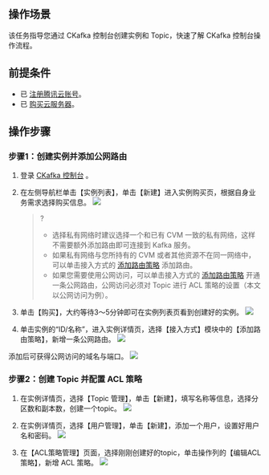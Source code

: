 ## 操作场景


该任务指导您通过 CKafka 控制台创建实例和 Topic，快速了解 CKafka 控制台操作流程。

## 前提条件

- 已 [注册腾讯云账号](https://cloud.tencent.com/document/product/378/17985)。
- 已 [购买云服务器](https://buy.cloud.tencent.com/cvm)。

## 操作步骤

### 步骤1：创建实例并添加公网路由

1. 登录 [CKafka 控制台](https://console.cloud.tencent.com/ckafka) 。
2. 在左侧导航栏单击【实例列表】，单击【新建】进入实例购买页，根据自身业务需求选择购买信息。
	 ![](https://main.qcloudimg.com/raw/93a9a8d1948b5ed103fe79a26b67be2a.png)

   >?
   >- 选择私有网络时建议选择一个和已有 CVM 一致的私有网络，这样不需要额外添加路由即可连接到 Kafka 服务。
   >- 如果私有网络与您所持有的 CVM 或者其他资源不在同一网络中，可以单击接入方式的 [添加路由策略](https://cloud.tencent.com/document/product/597/36348) 添加路由。
   >- 如果您需要使用公网访问，可以单击接入方式的 [添加路由策略](https://cloud.tencent.com/document/product/597/36348) 开通一条公网路由，公网访问必须对 Topic 进行 ACL 策略的设置（本文以公网访问为例）。

3. 单击【购买】，大约等待3～5分钟即可在实例列表页看到创建好的实例。
   ![](https://main.qcloudimg.com/raw/e06bd787476af800ed270a4bcce1d3a7.png)

4. 单击实例的“ID/名称”，进入实例详情页，选择【接入方式】模块中的【添加路由策略】，新增一条公网路由。
   ![](https://main.qcloudimg.com/raw/fd4a5b95f21b4fd8effe7ec425c3ec3c.png)

添加后可获得公网访问的域名与端口。
![](https://main.qcloudimg.com/raw/6855a9d500dcbefbabed91515b695050.png)


### 步骤2：创建 Topic 并配置 ACL 策略

1. 在实例详情页，选择【Topic 管理】，单击【新建】，填写名称等信息，选择分区数和副本数，创建一个topic。
	 ![](https://main.qcloudimg.com/raw/88acd0d2b8c9f94de6de5c5b527ba698.png)

2. 在实例详情页，选择【用户管理】，单击【新建】，添加一个用户，设置好用户名和密码。
	 ![](https://main.qcloudimg.com/raw/b7b63153b61cfc04cc2b86ad7e177455.png)

3. 在【ACL策略管理】页面，选择刚刚创建好的topic，单击操作列的【编辑ACL策略】，新增 ACL 策略。
   ![](https://main.qcloudimg.com/raw/e0392b776bfca180bf3c92496de87174.png)
